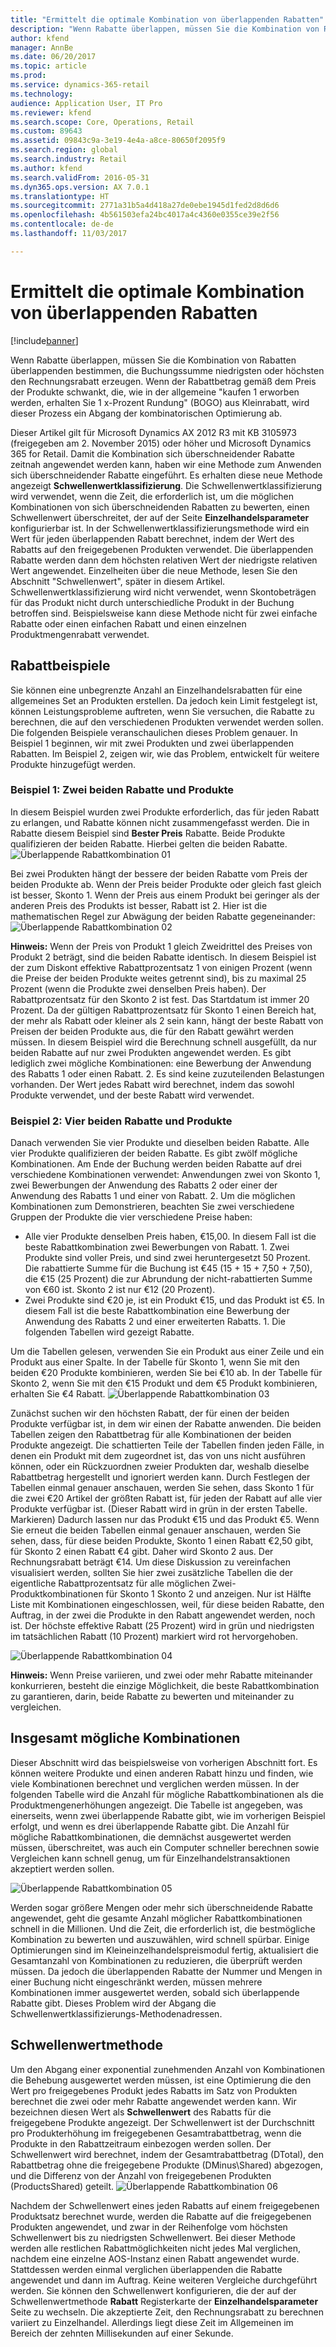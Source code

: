 ```yaml
---
title: "Ermittelt die optimale Kombination von überlappenden Rabatten"
description: "Wenn Rabatte überlappen, müssen Sie die Kombination von Rabatten überlappenden bestimmen, die Buchungssumme niedrigsten oder höchsten den Rechnungsrabatt erzeugen. Wenn der Rabattbetrag gemäß dem Preis der gekauften Produkte schwankt, wie bei üblichen Aktionen wie „kaufen 1 günstiger erhalten“ (BOGO), wird dieser Prozess ein Thema der kombinatorischen Optimierung."
author: kfend
manager: AnnBe
ms.date: 06/20/2017
ms.topic: article
ms.prod: 
ms.service: dynamics-365-retail
ms.technology: 
audience: Application User, IT Pro
ms.reviewer: kfend
ms.search.scope: Core, Operations, Retail
ms.custom: 89643
ms.assetid: 09843c9a-3e19-4e4a-a8ce-80650f2095f9
ms.search.region: global
ms.search.industry: Retail
ms.author: kfend
ms.search.validFrom: 2016-05-31
ms.dyn365.ops.version: AX 7.0.1
ms.translationtype: HT
ms.sourcegitcommit: 2771a31b5a4d418a27de0ebe1945d1fed2d8d6d6
ms.openlocfilehash: 4b561503efa24bc4017a4c4360e0355ce39e2f56
ms.contentlocale: de-de
ms.lasthandoff: 11/03/2017

---
```


# <a name="determine-the-optimal-combination-of-overlapping-discounts"></a>Ermittelt die optimale Kombination von überlappenden Rabatten

[!include[banner](includes/banner.md)]


Wenn Rabatte überlappen, müssen Sie die Kombination von Rabatten überlappenden bestimmen, die Buchungssumme niedrigsten oder höchsten den Rechnungsrabatt erzeugen. Wenn der Rabattbetrag gemäß dem Preis der Produkte schwankt, die, wie in der allgemeine "kaufen 1 erworben werden, erhalten Sie 1 x-Prozent Rundung" (BOGO) aus Kleinrabatt, wird dieser Prozess ein Abgang der kombinatorischen Optimierung ab.

Dieser Artikel gilt für Microsoft Dynamics AX 2012 R3 mit KB 3105973 (freigegeben am 2. November 2015) oder höher und Microsoft Dynamics 365 for Retail. Damit die Kombination sich überschneidender Rabatte zeitnah angewendet werden kann, haben wir eine Methode zum Anwenden sich überschneidender Rabatte eingeführt. Es erhalten diese neue Methode angezeigt **Schwellenwertklassifizierung**. Die Schwellenwertklassifizierung wird verwendet, wenn die Zeit, die erforderlich ist, um die möglichen Kombinationen von sich überschneidenden Rabatten zu bewerten, einen Schwellenwert überschreitet, der auf der Seite **Einzelhandelsparameter** konfigurierbar ist. In der Schwellenwertklassifizierungsmethode wird ein Wert für jeden überlappenden Rabatt berechnet, indem der Wert des Rabatts auf den freigegebenen Produkten verwendet. Die überlappenden Rabatte werden dann dem höchsten relativen Wert der niedrigste relativen Wert angewendet. Einzelheiten über die neue Methode, lesen Sie den Abschnitt "Schwellenwert", später in diesem Artikel. Schwellenwertklassifizierung wird nicht verwendet, wenn Skontobeträgen für das Produkt nicht durch unterschiedliche Produkt in der Buchung betroffen sind. Beispielsweise kann diese Methode nicht für zwei einfache Rabatte oder einen einfachen Rabatt und einen einzelnen Produktmengenrabatt verwendet.

## <a name="discount-examples"></a>Rabattbeispiele
Sie können eine unbegrenzte Anzahl an Einzelhandelsrabatten für eine allgemeines Set an Produkten erstellen. Da jedoch kein Limit festgelegt ist, können Leistungsprobleme auftreten, wenn Sie versuchen, die Rabatte zu berechnen, die auf den verschiedenen Produkten verwendet werden sollen. Die folgenden Beispiele veranschaulichen dieses Problem genauer. In Beispiel 1 beginnen, wir mit zwei Produkten und zwei überlappenden Rabatten. Im Beispiel 2, zeigen wir, wie das Problem, entwickelt für weitere Produkte hinzugefügt werden.

### <a name="example-1-two-products-and-two-discounts"></a>Beispiel 1: Zwei beiden Rabatte und Produkte

In diesem Beispiel wurden zwei Produkte erforderlich, das für jeden Rabatt zu erlangen, und Rabatte können nicht zusammengefasst werden. Die in Rabatte diesem Beispiel sind **Bester Preis** Rabatte. Beide Produkte qualifizieren der beiden Rabatte. Hierbei gelten die beiden Rabatte.
![Überlappende Rabattkombination 01](./media/overlapping-discount-combo-01.jpg)

Bei zwei Produkten hängt der bessere der beiden Rabatte vom Preis der beiden Produkte ab. Wenn der Preis beider Produkte oder gleich fast gleich ist besser, Skonto 1. Wenn der Preis aus einem Produkt bei geringer als der anderen Preis des Produkts ist besser, Rabatt ist 2. Hier ist die mathematischen Regel zur Abwägung der beiden Rabatte gegeneinander: ![Überlappende Rabattkombination 02](./media/overlapping-discount-combo-02.jpg)

**Hinweis:** Wenn der Preis von Produkt 1 gleich Zweidrittel des Preises von Produkt 2 beträgt, sind die beiden Rabatte identisch. In diesem Beispiel ist der zum Diskont effektive Rabattprozentsatz 1 von einigen Prozent (wenn die Preise der beiden Produkte weites getrennt sind), bis zu maximal 25 Prozent (wenn die Produkte zwei denselben Preis haben). Der Rabattprozentsatz für den Skonto 2 ist fest. Das Startdatum ist immer 20 Prozent. Da der gültigen Rabattprozentsatz für Skonto 1 einen Bereich hat, der mehr als Rabatt oder kleiner als 2 sein kann, hängt der beste Rabatt von Preisen der beiden Produkte aus, die für den Rabatt gewährt werden müssen. In diesem Beispiel wird die Berechnung schnell ausgefüllt, da nur beiden Rabatte auf nur zwei Produkten angewendet werden. Es gibt lediglich zwei mögliche Kombinationen: eine Bewerbung der Anwendung des Rabatts 1 oder einen Rabatt. 2. Es sind keine zuzuteilenden Belastungen vorhanden. Der Wert jedes Rabatt wird berechnet, indem das sowohl Produkte verwendet, und der beste Rabatt wird verwendet.

### <a name="example-2-four-products-and-two-discounts"></a>Beispiel 2: Vier beiden Rabatte und Produkte

Danach verwenden Sie vier Produkte und dieselben beiden Rabatte. Alle vier Produkte qualifizieren der beiden Rabatte. Es gibt zwölf mögliche Kombinationen. Am Ende der Buchung werden beiden Rabatte auf drei verschiedene Kombinationen verwendet: Anwendungen zwei von Skonto 1, zwei Bewerbungen der Anwendung des Rabatts 2 oder einer der Anwendung des Rabatts 1 und einer von Rabatt. 2. Um die möglichen Kombinationen zum Demonstrieren, beachten Sie zwei verschiedene Gruppen der Produkte die vier verschiedene Preise haben:

-   Alle vier Produkte denselben Preis haben, €15,00. In diesem Fall ist die beste Rabattkombination zwei Bewerbungen von Rabatt. 1. Zwei Produkte sind voller Preis, und sind zwei heruntergesetzt 50 Prozent. Die rabattierte Summe für die Buchung ist €45 (15 + 15 + 7,50 + 7,50), die €15 (25 Prozent) die zur Abrundung der nicht-rabattierten Summe von €60 ist. Skonto 2 ist nur €12 (20 Prozent).
-   Zwei Produkte sind €20 je, ist ein Produkt €15, und das Produkt ist €5. In diesem Fall ist die beste Rabattkombination eine Bewerbung der Anwendung des Rabatts 2 und einer erweiterten Rabatts. 1. Die folgenden Tabellen wird gezeigt Rabatte.

Um die Tabellen gelesen, verwenden Sie ein Produkt aus einer Zeile und ein Produkt aus einer Spalte. In der Tabelle für Skonto 1, wenn Sie mit den beiden €20 Produkte kombinieren, werden Sie bei €10 ab. In der Tabelle für Skonto 2, wenn Sie mit den €15 Produkt und dem €5 Produkt kombinieren, erhalten Sie €4 Rabatt.
![Überlappende Rabattkombination 03](./media/overlapping-discount-combo-03.jpg)

Zunächst suchen wir den höchsten Rabatt, der für einen der beiden Produkte verfügbar ist, in dem wir einen der Rabatte anwenden. Die beiden Tabellen zeigen den Rabattbetrag für alle Kombinationen der beiden Produkte angezeigt. Die schattierten Teile der Tabellen finden jeden Fälle, in denen ein Produkt mit dem zugeordnet ist, das von uns nicht ausführen können, oder ein Rückzuordnen zweier Produkten dar, weshalb dieselbe Rabattbetrag hergestellt und ignoriert werden kann. Durch Festlegen der Tabellen einmal genauer anschauen, werden Sie sehen, dass Skonto 1 für die zwei €20 Artikel der größten Rabatt ist, für jeden der Rabatt auf alle vier Produkte verfügbar ist. (Dieser Rabatt wird in grün in der ersten Tabelle. Markieren) Dadurch lassen nur das Produkt €15 und das Produkt €5. Wenn Sie erneut die beiden Tabellen einmal genauer anschauen, werden Sie sehen, dass, für diese beiden Produkte, Skonto 1 einen Rabatt €2,50 gibt, für Skonto 2 einen Rabatt €4 gibt. Daher wird Skonto 2 aus. Der Rechnungsrabatt beträgt €14. Um diese Diskussion zu vereinfachen visualisiert werden, sollten Sie hier zwei zusätzliche Tabellen die der eigentliche Rabattprozentsatz für alle möglichen Zwei-Produktkombinationen für Skonto 1 Skonto 2 und anzeigen. Nur ist Hälfte Liste mit Kombinationen eingeschlossen, weil, für diese beiden Rabatte, den Auftrag, in der zwei die Produkte in den Rabatt angewendet werden, noch ist. Der höchste effektive Rabatt (25 Prozent) wird in grün und niedrigsten im tatsächlichen Rabatt (10 Prozent) markiert wird rot hervorgehoben. 

![Überlappende Rabattkombination 04](./media/overlapping-discount-combo-04.jpg)

**Hinweis:** Wenn Preise variieren, und zwei oder mehr Rabatte miteinander konkurrieren, besteht die einzige Möglichkeit, die beste Rabattkombination zu garantieren, darin, beide Rabatte zu bewerten und miteinander zu vergleichen.

## <a name="total-possible-combinations"></a>Insgesamt mögliche Kombinationen
Dieser Abschnitt wird das beispielsweise von vorherigen Abschnitt fort. Es können weitere Produkte und einen anderen Rabatt hinzu und finden, wie viele Kombinationen berechnet und verglichen werden müssen. In der folgenden Tabelle wird die Anzahl für mögliche Rabattkombinationen als die Produktmengenerhöhungen angezeigt. Die Tabelle ist angegeben, was einerseits, wenn zwei überlappende Rabatte gibt, wie im vorherigen Beispiel erfolgt, und wenn es drei überlappende Rabatte gibt. Die Anzahl für mögliche Rabattkombinationen, die demnächst ausgewertet werden müssen, überschreitet, was auch ein Computer schneller berechnen sowie Vergleichen kann schnell genug, um für Einzelhandelstransaktionen akzeptiert werden sollen.

![Überlappende Rabattkombination 05](./media/overlapping-discount-combo-05.jpg)

Werden sogar größere Mengen oder mehr sich überschneidende Rabatte angewendet, geht die gesamte Anzahl möglicher Rabattkombinationen schnell in die Millionen. Und die Zeit, die erforderlich ist, die bestmögliche Kombination zu bewerten und auszuwählen, wird schnell spürbar. Einige Optimierungen sind im Kleineinzelhandelspreismodul fertig, aktualisiert die Gesamtanzahl von Kombinationen zu reduzieren, die überprüft werden müssen. Da jedoch die überlappenden Rabatte der Nummer und Mengen in einer Buchung nicht eingeschränkt werden, müssen mehrere Kombinationen immer ausgewertet werden, sobald sich überlappende Rabatte gibt. Dieses Problem wird der Abgang die Schwellenwertklassifizierungs-Methodenadressen.

## <a name="marginal-value-method"></a>Schwellenwertmethode
Um den Abgang einer exponential zunehmenden Anzahl von Kombinationen die Behebung ausgewertet werden müssen, ist eine Optimierung die den Wert pro freigegebenes Produkt jedes Rabatts im Satz von Produkten berechnet die zwei oder mehr Rabatte angewendet werden kann. Wir bezeichnen diesen Wert als **Schwellenwert** des Rabatts für die freigegebene Produkte angezeigt. Der Schwellenwert ist der Durchschnitt pro Produkterhöhung im freigegebenen Gesamtrabattbetrag, wenn die Produkte in den Rabattzeitraum einbezogen werden sollen. Der Schwellenwert wird berechnet, indem der Gesamtrabattbetrag (DTotal), den Rabattbetrag ohne die freigegebene Produkte (DMinus\\Shared) abgezogen, und die Differenz von der Anzahl von freigegebenen Produkten (ProductsShared) geteilt. 
![Überlappende Rabattkombination 06](./media/overlapping-discount-combo-06.jpg)

Nachdem der Schwellenwert eines jeden Rabatts auf einem freigegebenen Produktsatz berechnet wurde, werden die Rabatte auf die freigegebenen Produkten angewendet, und zwar in der Reihenfolge vom höchsten Schwellenwert bis zu niedrigsten Schwellenwert. Bei dieser Methode werden alle restlichen Rabattmöglichkeiten nicht jedes Mal verglichen, nachdem eine einzelne AOS-Instanz einen Rabatt angewendet wurde. Stattdessen werden einmal verglichen überlappenden die Rabatte angewendet und dann im Auftrag. Keine weiteren Vergleiche durchgeführt werden. Sie können den Schwellenwert konfigurieren, die der auf der Schwellenwertmethode **Rabatt** Registerkarte der **Einzelhandelsparameter** Seite zu wechseln. Die akzeptierte Zeit, den Rechnungsrabatt zu berechnen variiert zu Einzelhandel. Allerdings liegt diese Zeit im Allgemeinen im Bereich der zehnten Millisekunden auf einer Sekunde.




